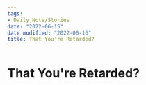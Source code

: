 ```yaml
---
tags:
- Daily_Note/Stories
date: "2022-06-15"
date modified: "2022-06-16"
title: That You're Retarded?
---
```


# That You're Retarded?
